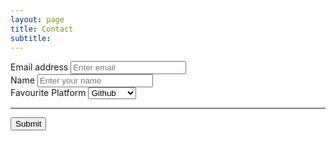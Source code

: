 ```yaml
---
layout: page
title: Contact
subtitle:
---
```


<form accept-charset="UTF-8" action="https://getform.io/{YOUR_UNIQUE_FORM_ENDPOINT}" method="POST" enctype="multipart/form-data" target="_blank">
          <div class="form-group">
            <label for="exampleInputEmail1" required="required">Email address</label>
            <input type="email" name="email" class="form-control" id="exampleInputEmail1" aria-describedby="emailHelp" placeholder="Enter email">
          </div>
          <div class="form-group">
            <label for="exampleInputName">Name</label>
            <input type="text" name="name" class="form-control" id="exampleInputName" placeholder="Enter your name" required="required">
          </div>
          <div class="form-group">
            <label for="exampleFormControlSelect1">Favourite Platform</label>
            <select class="form-control" id="exampleFormControlSelect1" name="platform" required="required">
              <option>Github</option>
              <option>Gitlab</option>
              <option>Bitbucket</option>
            </select>
          </div>
          <hr>          
          <button type="submit" class="btn btn-primary">Submit</button>
 </form>

